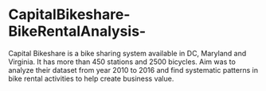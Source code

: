 # CapitalBikeshare-BikeRentalAnalysis-
Capital Bikeshare is a bike sharing system available in DC, Maryland and Virginia. It has more than 450 stations and 2500 bicycles.
Aim was to analyze their dataset from year 2010 to 2016 and find systematic patterns in bike rental activities to help create business value.
